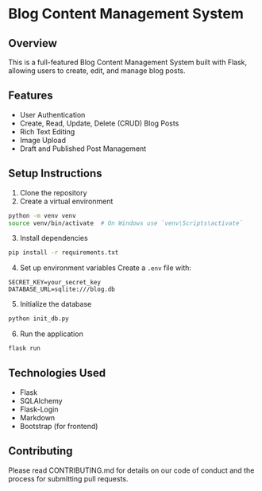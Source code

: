 # Blog Content Management System

## Overview
This is a full-featured Blog Content Management System built with Flask, allowing users to create, edit, and manage blog posts.

## Features
- User Authentication
- Create, Read, Update, Delete (CRUD) Blog Posts
- Rich Text Editing
- Image Upload
- Draft and Published Post Management

## Setup Instructions

1. Clone the repository
2. Create a virtual environment
```bash
python -m venv venv
source venv/bin/activate  # On Windows use `venv\Scripts\activate`
```

3. Install dependencies
```bash
pip install -r requirements.txt
```

4. Set up environment variables
Create a `.env` file with:
```
SECRET_KEY=your_secret_key
DATABASE_URL=sqlite:///blog.db
```

5. Initialize the database
```bash
python init_db.py
```

6. Run the application
```bash
flask run
```

## Technologies Used
- Flask
- SQLAlchemy
- Flask-Login
- Markdown
- Bootstrap (for frontend)

## Contributing
Please read CONTRIBUTING.md for details on our code of conduct and the process for submitting pull requests.
